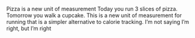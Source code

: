 Pizza is a new unit of measurement
Today you run 3 slices of pizza. Tomorrow you walk a cupcake. This is a new unit of measurement for running that is a simpler alternative to calorie tracking.
I’m not saying I’m right, but I’m right
